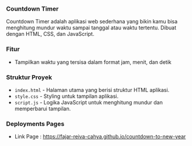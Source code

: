 ### Countdown Timer

Countdown Timer adalah aplikasi web sederhana yang bikin kamu bisa menghitung mundur waktu sampai tanggal atau waktu tertentu. Dibuat dengan HTML, CSS, dan JavaScript.

### Fitur

- Tampilkan waktu yang tersisa dalam format jam, menit, dan detik

### Struktur Proyek

- `index.html` - Halaman utama yang berisi struktur HTML aplikasi.
- `style.css` - Styling untuk tampilan aplikasi.
- `script.js` - Logika JavaScript untuk menghitung mundur dan memperbarui tampilan.

### Deployments Pages
- Link Page : https://fajar-reiva-cahya.github.io/countdown-to-new-year
